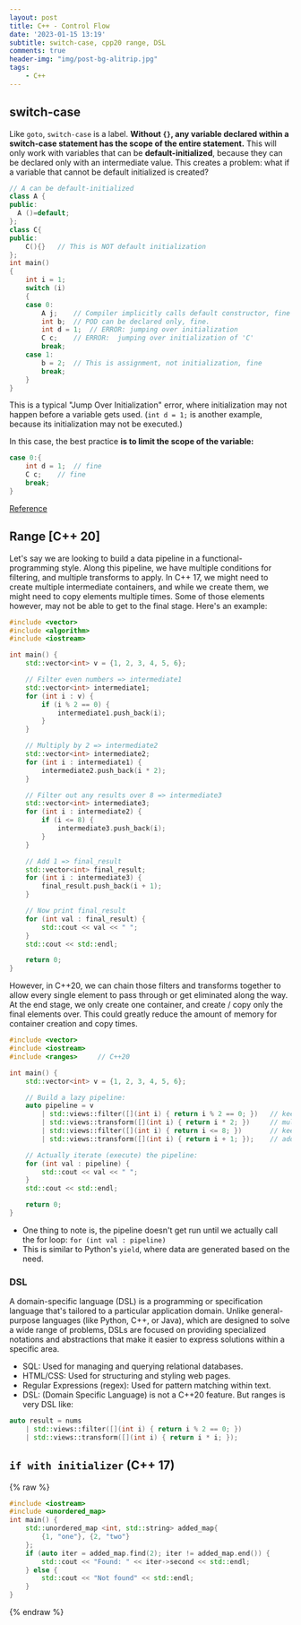 ```yaml
---
layout: post
title: C++ - Control Flow
date: '2023-01-15 13:19'
subtitle: switch-case, cpp20 range, DSL
comments: true
header-img: "img/post-bg-alitrip.jpg"
tags:
    - C++
---
```


## switch-case

Like `goto`, `switch-case` is a label. **Without `{}`, any variable declared within a switch-case statement has the scope of the entire statement.** This will only work with variables that can be **default-initialized**, because they can be declared only with an intermediate value. This creates a problem: what if a variable that cannot be default initialized is created?

```cpp
// A can be default-initialized
class A {
public:
  A ()=default;
};
class C{
public:
    C(){}   // This is NOT default initialization
};
int main()
{
    int i = 1;
    switch (i)
    {
    case 0:
        A j;    // Compiler implicitly calls default constructor, fine
        int b;  // POD can be declared only, fine.
        int d = 1;  // ERROR: jumping over initialization
        C c;    // ERROR:  jumping over initialization of 'C'
        break;
    case 1:
        b = 2;  // This is assignment, not initialization, fine
        break;
    }
}
```

This is a typical "Jump Over Initialization" error, where initialization may not happen before a variable gets used. (`int d = 1;` is another example, because its initialization may not be executed.)

In this case, the best practice **is to limit the scope of the variable:**

```cpp
case 0:{
    int d = 1;  // fine
    C c;    // fine
    break;
}
```

[Reference](https://stackoverflow.com/a/92730) 

## Range [C++ 20]

Let's say we are looking to build a data pipeline in a functional-programming style. Along this pipeline, we have multiple conditions for filtering, and multiple transforms to apply. In C++ 17, we might need to create multiple intermediate containers, and while we create them, we might need to copy elements multiple times. Some of those elements however, may not be able to get to the final stage. Here's an example:

```cpp
#include <vector>
#include <algorithm>
#include <iostream>

int main() {
    std::vector<int> v = {1, 2, 3, 4, 5, 6};

    // Filter even numbers => intermediate1
    std::vector<int> intermediate1;
    for (int i : v) {
        if (i % 2 == 0) {
            intermediate1.push_back(i);
        }
    }

    // Multiply by 2 => intermediate2
    std::vector<int> intermediate2;
    for (int i : intermediate1) {
        intermediate2.push_back(i * 2);
    }

    // Filter out any results over 8 => intermediate3
    std::vector<int> intermediate3;
    for (int i : intermediate2) {
        if (i <= 8) {
            intermediate3.push_back(i);
        }
    }

    // Add 1 => final_result
    std::vector<int> final_result;
    for (int i : intermediate3) {
        final_result.push_back(i + 1);
    }

    // Now print final_result
    for (int val : final_result) {
        std::cout << val << " ";
    }
    std::cout << std::endl;

    return 0;
}
```

However, in C++20, we can chain those filters and transforms together to allow every single element to pass through or get eliminated along the way. At the end stage, we only create one container, and create / copy only the final elements over. This could greatly reduce the amount of memory for container creation and copy times.

```cpp
#include <vector>
#include <iostream>
#include <ranges>     // C++20

int main() {
    std::vector<int> v = {1, 2, 3, 4, 5, 6};

    // Build a lazy pipeline:
    auto pipeline = v
        | std::views::filter([](int i) { return i % 2 == 0; })   // keep evens
        | std::views::transform([](int i) { return i * 2; })     // multiply by 2
        | std::views::filter([](int i) { return i <= 8; })       // keep <= 8
        | std::views::transform([](int i) { return i + 1; });    // add 1

    // Actually iterate (execute) the pipeline:
    for (int val : pipeline) {
        std::cout << val << " ";
    }
    std::cout << std::endl;

    return 0;
}
```

- One thing to note is, the pipeline doesn't get run until we actually call the for loop: `for (int val : pipeline)`
- This is similar to Python's `yield`, where data are generated based on the need.

### DSL

A domain-specific language (DSL) is a programming or specification language that's tailored to a particular application domain. Unlike general-purpose languages (like Python, C++, or Java), which are designed to solve a wide range of problems, DSLs are focused on providing specialized notations and abstractions that make it easier to express solutions within a specific area.

- SQL: Used for managing and querying relational databases.
- HTML/CSS: Used for structuring and styling web pages.
- Regular Expressions (regex): Used for pattern matching within text.
- DSL: (Domain Specific Language) is not a C++20 feature. But ranges is very DSL like:

```cpp
auto result = nums
    | std::views::filter([](int i) { return i % 2 == 0; })
    | std::views::transform([](int i) { return i * i; });
```

## `if with initializer` (C++ 17)

{% raw %}
```cpp
#include <iostream>
#include <unordered_map>
int main() {
    std::unordered_map <int, std::string> added_map{
        {1, "one"}, {2, "two"}
    };
    if (auto iter = added_map.find(2); iter != added_map.end()) {
        std::cout << "Found: " << iter->second << std::endl;
    } else {
        std::cout << "Not found" << std::endl;
    }
}
```
{% endraw %}